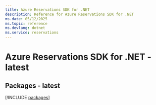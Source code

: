 ```yaml
---
title: Azure Reservations SDK for .NET
description: Reference for Azure Reservations SDK for .NET
ms.date: 05/12/2025
ms.topic: reference
ms.devlang: dotnet
ms.service: reservations
---
```

# Azure Reservations SDK for .NET - latest
## Packages - latest
[!INCLUDE [packages](reservations-index.md)]